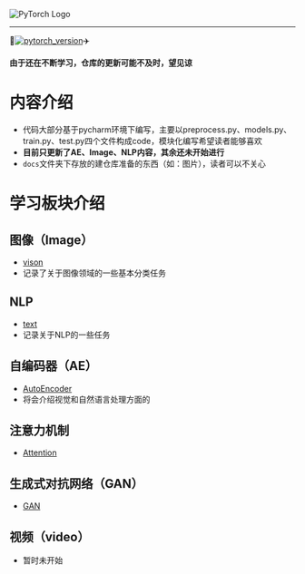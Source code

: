 ![PyTorch Logo](https://github.com/luo-hao-striver/pytorch-tutorial/blob/main/docs/imgs/pytorch-logo-dark.png)
****

:rocket:[![pytorch_version](https://img.shields.io/badge/pytorch-%3E%3D1.12-red)](https://pytorch.org/get-started/locally/):airplane:

**由于还在不断学习，仓库的更新可能不及时，望见谅**

# 内容介绍
- 代码大部分基于pycharm环境下编写，主要以preprocess.py、models.py、train.py、test.py四个文件构成code，模块化编写希望读者能够喜欢
- **目前只更新了AE、Image、NLP内容，其余还未开始进行**
- `docs`文件夹下存放的建仓库准备的东西（如：图片），读者可以不关心

# 学习板块介绍
## 图像（Image）
- [vison](https://github.com/luo-hao-striver/pytorch-tutorial/tree/main/vision)
- 记录了关于图像领域的一些基本分类任务

## NLP
- [text](https://github.com/luo-hao-striver/pytorch-tutorial/tree/main/text)
- 记录关于NLP的一些任务

## 自编码器（AE）
- [AutoEncoder](https://github.com/luo-hao-striver/pytorch-tutorial/tree/main/AutoEncoder)
- 将会介绍视觉和自然语言处理方面的

## 注意力机制
- [Attention](https://github.com/luo-hao-striver/pytorch-tutorial/tree/main/Attention)

## 生成式对抗网络（GAN）
- [GAN](https://github.com/luo-hao-striver/pytorch-tutorial/tree/main/GAN)

## 视频（video）
- 暂时未开始



